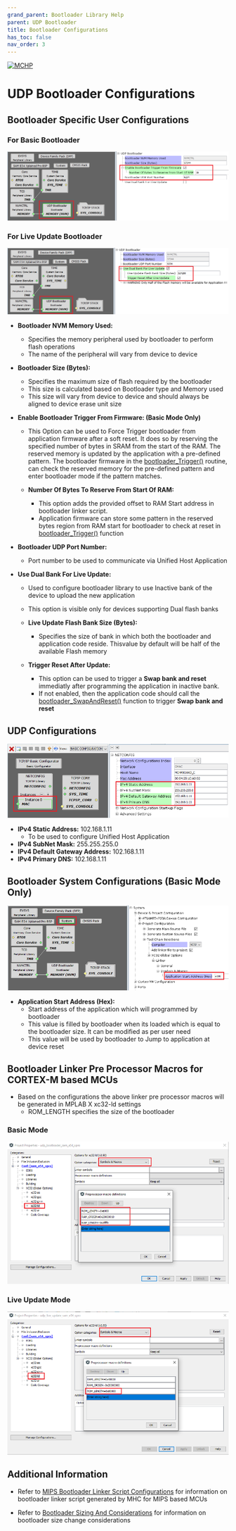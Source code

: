 ```yaml
---
grand_parent: Bootloader Library Help
parent: UDP Bootloader
title: Bootloader Configurations
has_toc: false
nav_order: 3
---
```


[![MCHP](https://www.microchip.com/ResourcePackages/Microchip/assets/dist/images/logo.png)](https://www.microchip.com)

# UDP Bootloader Configurations

## Bootloader Specific User Configurations

### For Basic Bootloader

<p align="center">
    <img src = "./images/udp_bootloader_mhc_config_basic.png"/>
</p>

### For Live Update Bootloader

<p align="center">
    <img src = "./images/udp_bootloader_mhc_config_live_update.png"/>
</p>

- **Bootloader NVM Memory Used:**
    - Specifies the memory peripheral used by bootloader to perform flash operations
    - The name of the peripheral will vary from device to device

- **Bootloader Size (Bytes):**
    - Specifies the maximum size of flash required by the bootloader
    - This size is calculated based on Bootloader type and Memory used
    - This size will vary from device to device and should always be aligned to device erase unit size

- **Enable Bootloader Trigger From Firmware: (Basic Mode Only)**
    - This Option can be used to Force Trigger bootloader from application firmware after a soft reset. It does so by reserving the specified number of bytes in SRAM from the start of the RAM. The reserved memory is updated by the application with a pre-defined pattern. The bootloader firmware in the [bootloader_Trigger()](./udp_bootloader_library_interface.md#bootloader_trigger) routine, can check the reserved memory for the pre-defined pattern and enter bootloader mode if the pattern matches.

    - **Number Of Bytes To Reserve From Start Of RAM:**
        - This option adds the provided offset to RAM Start address in bootloader linker script.
        - Application firmware can store some pattern in the reserved bytes region from RAM start for bootloader to check at reset in [bootloader_Trigger()](./udp_bootloader_library_interface.md#bootloader_trigger) function

- **Bootloader UDP Port Number:**
    - Port number to be used to communicate via Unified Host Application

- **Use Dual Bank For Live Update:**
    - Used to configure bootloader library to use Inactive bank of the device to upload the new application
    - This option is visible only for devices supporting Dual flash banks

    - **Live Update Flash Bank Size (Bytes):**
        - Specifies the size of bank in which both the bootloader and application code reside. Thisvalue by default will be half of the available Flash memory
    - **Trigger Reset After Update:**
        - This option can be used to trigger a **Swap bank and reset** immediatly after programming the application in inactive bank.
        - If not enabled, then the application code should call the [bootloader_SwapAndReset()](./udp_bootloader_library_interface.md#bootloader_swapandreset) function to  trigger **Swap bank and reset**

## UDP Configurations

<p align="center">
    <img src = "./images/udp_bootloader_mhc_config_udp_stack.png"/>
</p>

- **IPv4 Static Address:** 102.168.1.11
    - To be used to configure Unified Host Application
- **IPv4 SubNet Mask:** 255.255.255.0
- **IPv4 Default Gateway Address:** 102.168.1.11
- **IPv4 Primary DNS:** 102.168.1.11

## Bootloader System Configurations (Basic Mode Only)

<p align="center">
    <img src = "./images/udp_bootloader_mhc_config_basic_system.png"/>
</p>

- **Application Start Address (Hex):**
    - Start address of the application which will programmed by bootloader
    - This value is filled by bootloader when its loaded which is equal to the bootloader size. It can be modified as per user need
    - This value will be used by bootloader to Jump to application at device reset

## Bootloader Linker Pre Processor Macros for CORTEX-M based MCUs

- Based on the configurations the above linker pre processor macros will be generated in MPLAB X xc32-ld settings
    - ROM_LENGTH specifies the size of the bootloader

### Basic Mode

<p align="center">
    <img src = "./images/udp_bootloader_basic_linker_setting.png"/>
</p>

### Live Update Mode

<p align="center">
    <img src = "./images/udp_bootloader_live_update_linker_setting.png"/>
</p>

## Additional Information

- Refer to [MIPS Bootloader Linker Script Configurations](../../../../mips/docs/mips_bootloader_linker_config.md) for information on bootloader linker script generated by MHC for MIPS based MCUs

- Refer to [Bootloader Sizing And Considerations](../../../../docs/bootloader_sizing_and_considerations.md) for information on bootloader size change considerations
